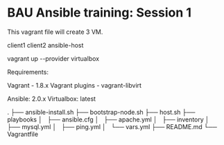 # BAU Ansible training: Session 1

This vagrant file will create 3 VM. 

client1
client2 
ansible-host

vagrant up --provider virtualbox

Requirements:

Vagrant - 1.8.x
Vagrant plugins - vagrant-libvirt

Ansible: 2.0.x
Virtualbox: latest

.
├── ansible-install.sh
├── bootstrap-node.sh
├── host.sh
├── playbooks
│   ├── ansible.cfg
│   ├── apache.yml
│   ├── inventory
│   ├── mysql.yml
│   ├── ping.yml
│   └── vars.yml
├── README.md
└── Vagrantfile

